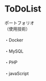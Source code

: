 # ToDoList
ポートフォリオ
<br>（使用技術）</br>
<br>・Docker</br>
<br>・MySQL</br>
<br>・PHP</br>
<br>・javaScript</br>
